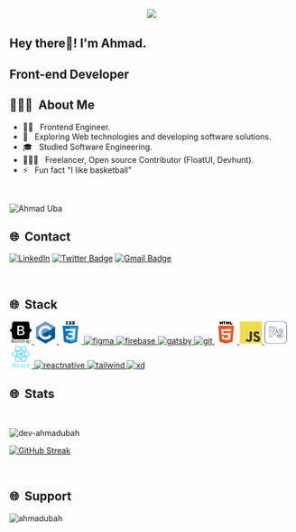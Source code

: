 <p align="center">
  <img src="https://github.com/thompsonemerson/thompsonemerson/raw/master/cover-thompson.png" height="200"/>
</p>


<h2> Hey there👋! I'm Ahmad.</h2>
<h2> Front-end Developer </h2>

## 👨🏻‍💻 &nbsp;About Me 

- 🧑‍💻 &nbsp; Frontend Engineer.
- 🤔 &nbsp; Exploring Web technologies and developing software solutions.
- 🎓 &nbsp; Studied Software Engineering.
- 👨🏻‍💻 &nbsp; Freelancer, Open source Contributor (FloatUI, Devhunt).
- ⚡ &nbsp; Fun fact "I like basketball"


<br>
<p align="left"> 
  <img src="https://komarev.com/ghpvc/?username=dev-ahmadubah&label=Profile%20views&color=0e75b6&style=flat-square" alt="Ahmad Uba" />
</p>


## 🌐 &nbsp;Contact

[![LinkedIn](https://img.shields.io/badge/ahmad-ubah-blue?style=flat-square&logo=linkedin&logoColor=white&link=https://www.linkedin.com/in/ahmad-uba-ahmad/)](https://www.linkedin.com/in/ahmad-uba-ahmad/)
[![Twitter Badge](https://img.shields.io/badge/-@ahmadubahh-1ca0f1?style=flat-square&labelColor=1ca0f1&logo=twitter&logoColor=white&link=https://twitter.com/ahmadubahh)](https://twitter.com/ahmadubahh)
[![Gmail Badge](https://img.shields.io/badge/-contact.ahmadsta7@gmail.com-c14438?style=flat-square&logo=Gmail&logoColor=white&link=mailto:contact.ahmadsta7@gmail.com)](ahmadsta7@gmail.com)




<br>

 ## 🌐 &nbsp;Stack
<p align="left"> <a href="https://getbootstrap.com" target="_blank" rel="noreferrer"> <img src="https://raw.githubusercontent.com/devicons/devicon/master/icons/bootstrap/bootstrap-plain-wordmark.svg" alt="bootstrap" width="40" height="40"/> </a> <a href="https://www.cprogramming.com/" target="_blank" rel="noreferrer"> <img src="https://raw.githubusercontent.com/devicons/devicon/master/icons/c/c-original.svg" alt="c" width="40" height="40"/> </a> <a href="https://www.w3schools.com/css/" target="_blank" rel="noreferrer"> <img src="https://raw.githubusercontent.com/devicons/devicon/master/icons/css3/css3-original-wordmark.svg" alt="css3" width="40" height="40"/> </a> <a href="https://www.figma.com/" target="_blank" rel="noreferrer"> <img src="https://www.vectorlogo.zone/logos/figma/figma-icon.svg" alt="figma" width="40" height="40"/> </a> <a href="https://firebase.google.com/" target="_blank" rel="noreferrer"> <img src="https://www.vectorlogo.zone/logos/firebase/firebase-icon.svg" alt="firebase" width="40" height="40"/> </a> <a href="https://www.gatsbyjs.com/" target="_blank" rel="noreferrer"> <img src="https://www.vectorlogo.zone/logos/gatsbyjs/gatsbyjs-icon.svg" alt="gatsby" width="40" height="40"/> </a> <a href="https://git-scm.com/" target="_blank" rel="noreferrer"> <img src="https://www.vectorlogo.zone/logos/git-scm/git-scm-icon.svg" alt="git" width="40" height="40"/> </a> <a href="https://www.w3.org/html/" target="_blank" rel="noreferrer"> <img src="https://raw.githubusercontent.com/devicons/devicon/master/icons/html5/html5-original-wordmark.svg" alt="html5" width="40" height="40"/> </a> <a href="https://developer.mozilla.org/en-US/docs/Web/JavaScript" target="_blank" rel="noreferrer"> <img src="https://raw.githubusercontent.com/devicons/devicon/master/icons/javascript/javascript-original.svg" alt="javascript" width="40" height="40"/> </a> <a href="https://www.photoshop.com/en" target="_blank" rel="noreferrer"> <img src="https://raw.githubusercontent.com/devicons/devicon/master/icons/photoshop/photoshop-line.svg" alt="photoshop" width="40" height="40"/> </a> <a href="https://reactjs.org/" target="_blank" rel="noreferrer"> <img src="https://raw.githubusercontent.com/devicons/devicon/master/icons/react/react-original-wordmark.svg" alt="react" width="40" height="40"/> </a> <a href="https://reactnative.dev/" target="_blank" rel="noreferrer"> <img src="https://reactnative.dev/img/header_logo.svg" alt="reactnative" width="40" height="40"/> </a>  <a href="https://tailwindcss.com/" target="_blank" rel="noreferrer"> <img src="https://www.vectorlogo.zone/logos/tailwindcss/tailwindcss-icon.svg" alt="tailwind" width="40" height="40"/> </a> <a href="https://www.adobe.com/products/xd.html" target="_blank" rel="noreferrer"> <img src="https://cdn.worldvectorlogo.com/logos/adobe-xd.svg" alt="xd" width="40" height="40"/> </a> </p>



 ## 🌐 &nbsp;Stats
 <br>
<p><img align="left" src="https://github-readme-stats.vercel.app/api/top-langs?username=dev-ahmadubah&show_icons&theme=radical&layout=compact" alt="dev-ahmadubah" /></p>

<br>

[![GitHub Streak](http://github-readme-streak-stats.herokuapp.com?user=Dev-Ahmadubah&theme=radical&border_radius=4.4)](https://git.io/streak-stats)


<br>

 ## 🌐 &nbsp;Support
<p><a href="https://www.buymeacoffee.com/ahmadubah"> <img align="left" src="https://cdn.buymeacoffee.com/buttons/v2/default-yellow.png" height="50" width="210" alt="ahmadubah" />
</a> </p>
